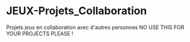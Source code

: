 # JEUX-Projets_Collaboration
Projets jeux en collaboration avec d'autres personnes
NO USE THIS FOR YOUR PROJECTS PLEASE !
